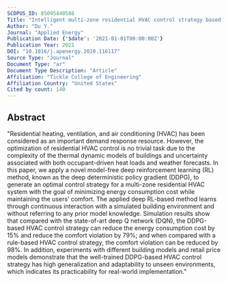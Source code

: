 ```yaml
---
SCOPUS_ID: 85095440588
Title: "Intelligent multi-zone residential HVAC control strategy based on deep reinforcement learning"
Author: "Du Y."
Journal: "Applied Energy"
Publication Date: {'$date': '2021-01-01T00:00:00Z'}
Publication Year: 2021
DOI: "10.1016/j.apenergy.2020.116117"
Source Type: "Journal"
Document Type: "ar"
Document Type Description: "Article"
Affiliation: "Tickle College of Engineering"
Affiliation Country: "United States"
Cited by count: 140
---
```


## Abstract
"Residential heating, ventilation, and air conditioning (HVAC) has been considered as an important demand response resource. However, the optimization of residential HVAC control is no trivial task due to the complexity of the thermal dynamic models of buildings and uncertainty associated with both occupant-driven heat loads and weather forecasts. In this paper, we apply a novel model-free deep reinforcement learning (RL) method, known as the deep deterministic policy gradient (DDPG), to generate an optimal control strategy for a multi-zone residential HVAC system with the goal of minimizing energy consumption cost while maintaining the users’ comfort. The applied deep RL-based method learns through continuous interaction with a simulated building environment and without referring to any prior model knowledge. Simulation results show that compared with the state-of-art deep Q network (DQN), the DDPG-based HVAC control strategy can reduce the energy consumption cost by 15% and reduce the comfort violation by 79%; and when compared with a rule-based HVAC control strategy, the comfort violation can be reduced by 98%. In addition, experiments with different building models and retail price models demonstrate that the well-trained DDPG-based HVAC control strategy has high generalization and adaptability to unseen environments, which indicates its practicability for real-world implementation."
